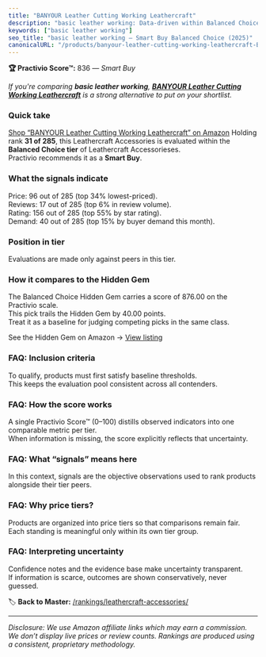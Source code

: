 ```yaml
---
title: "BANYOUR Leather Cutting Working Leathercraft"
description: "basic leather working: Data-driven within Balanced Choice ranking using the Practivio Score™. Positioned by quality, value, demand, findability, momentum."
keywords: ["basic leather working"]
seo_title: "basic leather working — Smart Buy Balanced Choice (2025)"
canonicalURL: "/products/banyour-leather-cutting-working-leathercraft-B07LD4PC2D/"
---
```


**🏆 Practivio Score™:** 836 — _Smart Buy_


*If you're comparing **basic leather working**, **[BANYOUR Leather Cutting Working Leathercraft](https://www.amazon.com/dp/B07LD4PC2D?tag=practivio-20)** is a strong alternative to put on your shortlist.*
### Quick take
[Shop “BANYOUR Leather Cutting Working Leathercraft” on Amazon](https://www.amazon.com/dp/B07LD4PC2D?tag=practivio-20)
Holding rank **31 of 285**, this Leathercraft Accessories is evaluated within the **Balanced Choice tier** of Leathercraft Accessorieses.  
Practivio recommends it as a **Smart Buy**.

### What the signals indicate
Price: 96 out of 285 (top 34% lowest-priced).  
Reviews: 17 out of 285 (top 6% in review volume).  
Rating: 156 out of 285 (top 55% by star rating).  
Demand: 40 out of 285 (top 15% by buyer demand this month).

### Position in tier
Evaluations are made only against peers in this tier.

### How it compares to the Hidden Gem
The Balanced Choice Hidden Gem carries a score of 876.00 on the Practivio scale.  
This pick trails the Hidden Gem by 40.00 points.  
Treat it as a baseline for judging competing picks in the same class.  

See the Hidden Gem on Amazon → [View listing](https://www.amazon.com/dp/B0BXSKTFW4?tag=practivio-20)

### FAQ: Inclusion criteria
To qualify, products must first satisfy baseline thresholds.  
This keeps the evaluation pool consistent across all contenders.

### FAQ: How the score works
A single Practivio Score™ (0–100) distills observed indicators into one comparable metric per tier.  
When information is missing, the score explicitly reflects that uncertainty.

### FAQ: What “signals” means here
In this context, signals are the objective observations used to rank products alongside their tier peers.

### FAQ: Why price tiers?
Products are organized into price tiers so that comparisons remain fair.  
Each standing is meaningful only within its own tier group.

### FAQ: Interpreting uncertainty
Confidence notes and the evidence base make uncertainty transparent.  
If information is scarce, outcomes are shown conservatively, never guessed.


🏷️ **Back to Master:** [/rankings/leathercraft-accessories/](/rankings/leathercraft-accessories/)

---
_Disclosure: We use Amazon affiliate links which may earn a commission. We don’t display live prices or review counts. Rankings are produced using a consistent, proprietary methodology._
